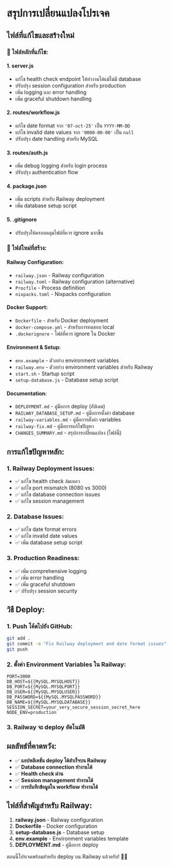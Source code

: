 # สรุปการเปลี่ยนแปลงโปรเจค

## ไฟล์ที่แก้ไขและสร้างใหม่

### 🔧 ไฟล์หลักที่แก้ไข:

#### 1. **server.js**
- แก้ไข health check endpoint ให้ทำงานได้แม้ไม่มี database
- ปรับปรุง session configuration สำหรับ production
- เพิ่ม logging และ error handling
- เพิ่ม graceful shutdown handling

#### 2. **routes/workflow.js**
- แก้ไข date format จาก `'07-oct-25'` เป็น `YYYY-MM-DD`
- แก้ไข invalid date values จาก `'0000-00-00'` เป็น `null`
- ปรับปรุง date handling สำหรับ MySQL

#### 3. **routes/auth.js**
- เพิ่ม debug logging สำหรับ login process
- ปรับปรุง authentication flow

#### 4. **package.json**
- เพิ่ม scripts สำหรับ Railway deployment
- เพิ่ม database setup script

#### 5. **.gitignore**
- ปรับปรุงให้ครอบคลุมไฟล์ที่ควร ignore มากขึ้น

### 📁 ไฟล์ใหม่ที่สร้าง:

#### **Railway Configuration**:
- `railway.json` - Railway configuration
- `railway.toml` - Railway configuration (alternative)
- `Procfile` - Process definition
- `nixpacks.toml` - Nixpacks configuration

#### **Docker Support**:
- `Dockerfile` - สำหรับ Docker deployment
- `docker-compose.yml` - สำหรับการทดสอบ local
- `.dockerignore` - ไฟล์ที่ควร ignore ใน Docker

#### **Environment & Setup**:
- `env.example` - ตัวอย่าง environment variables
- `railway.env` - ตัวอย่าง environment variables สำหรับ Railway
- `start.sh` - Startup script
- `setup-database.js` - Database setup script

#### **Documentation**:
- `DEPLOYMENT.md` - คู่มือการ deploy (อัปเดต)
- `RAILWAY_DATABASE_SETUP.md` - คู่มือการตั้งค่า database
- `railway-variables.md` - คู่มือการตั้งค่า variables
- `railway-fix.md` - คู่มือการแก้ไขปัญหา
- `CHANGES_SUMMARY.md` - สรุปการเปลี่ยนแปลง (ไฟล์นี้)

## การแก้ไขปัญหาหลัก:

### 1. **Railway Deployment Issues**:
- ✅ แก้ไข health check ล้มเหลว
- ✅ แก้ไข port mismatch (8080 vs 3000)
- ✅ แก้ไข database connection issues
- ✅ แก้ไข session management

### 2. **Database Issues**:
- ✅ แก้ไข date format errors
- ✅ แก้ไข invalid date values
- ✅ เพิ่ม database setup script

### 3. **Production Readiness**:
- ✅ เพิ่ม comprehensive logging
- ✅ เพิ่ม error handling
- ✅ เพิ่ม graceful shutdown
- ✅ ปรับปรุง session security

## วิธี Deploy:

### 1. **Push โค้ดไปยัง GitHub**:
```bash
git add .
git commit -m "Fix Railway deployment and date format issues"
git push
```

### 2. **ตั้งค่า Environment Variables ใน Railway**:
```
PORT=3000
DB_HOST=${{MySQL.MYSQLHOST}}
DB_PORT=${{MySQL.MYSQLPORT}}
DB_USER=${{MySQL.MYSQLUSER}}
DB_PASSWORD=${{MySQL.MYSQLPASSWORD}}
DB_NAME=${{MySQL.MYSQLDATABASE}}
SESSION_SECRET=your_very_secure_session_secret_here
NODE_ENV=production
```

### 3. **Railway จะ deploy อัตโนมัติ**

## ผลลัพธ์ที่คาดหวัง:

- ✅ **แอปพลิเคชัน deploy ได้สำเร็จบน Railway**
- ✅ **Database connection ทำงานได้**
- ✅ **Health check ผ่าน**
- ✅ **Session management ทำงานได้**
- ✅ **การบันทึกข้อมูลใน workflow ทำงานได้**

## ไฟล์ที่สำคัญสำหรับ Railway:

1. **railway.json** - Railway configuration
2. **Dockerfile** - Docker configuration
3. **setup-database.js** - Database setup
4. **env.example** - Environment variables template
5. **DEPLOYMENT.md** - คู่มือการ deploy

ตอนนี้โปรเจคพร้อมสำหรับ deploy บน Railway แล้วครับ! 🚂✨
